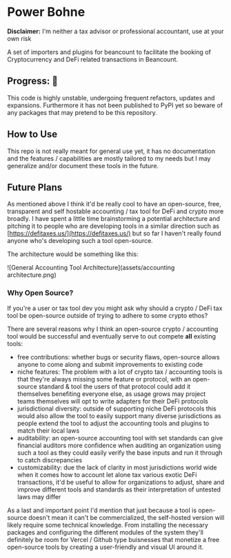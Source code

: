 # Power Bohne

**Disclaimer:** I'm neither a tax advisor or professional accountant, use at your own risk

A set of importers and plugins for beancount to facilitate the booking of
Cryptocurrency and DeFi related transactions in Beancount.

## Progress: 🚧

This code is highly unstable, undergoing frequent refactors, updates and expansions. Furthermore it
has not been published to PyPI yet so beware of any packages that may pretend to be this repository.

## How to Use

This repo is not really meant for general use yet, it has no documentation and the features
/ capabilities are mostly tailored to my needs but I may generalize and/or document these tools in
the future.

## Future Plans

As mentioned above I think it'd be really cool to have an open-source, free, transparent and self
hostable accounting / tax tool for DeFi and crypto more broadly. I have spent a little time
brainstorming a potential architecture and pitching it to people who are developing tools in
a similar direction such as [https://defitaxes.us/](https://defitaxes.us/) but so far I haven't
really found anyone who's developing such a tool open-source.

The architecture would be something like this:

![General Accounting Tool Architecture](assets/accounting architecture.png)

### Why Open Source?

If you're a user or tax tool dev you might ask why should a crypto / DeFi tax tool be open-source
outside of trying to adhere to some crypto ethos?

There are several reasons why I think an open-source crypto / accounting tool would be successful
and eventually serve to out compete **all** existing tools:

- free contributions: whether bugs or security flaws, open-source allows anyone to come along and
  submit improvements to existing code
- niche features: The problem with a lot of crypto tax / accounting tools is that they're always
  missing some feature or protocol, with an open-source standard & tool the users of that protocol
  could add it themselves benefiting everyone else, as usage grows may project teams themselves will
  opt to write adapters for their DeFi protocols
- jurisdictional diversity: outside of supporting niche DeFi protocols this would also allow the
  tool to easily support many diverse jurisdictions as people extend the tool to adjust the
  accounting tools and plugins to match their local laws
- auditability: an open-source accounting tool with set standards can give financial auditors more
  confidence when auditing an organization using such a tool as they could easily verify the base
  inputs and run it through to catch discrepancies
- customizability: due the lack of clarity in most jurisdictions world wide when it comes how to
  account let alone tax various exotic DeFi transactions, it'd be useful to allow for organizations
  to adjust, share and improve different tools and standards as their interpretation of untested
  laws may differ

As a last and important point I'd mention that just because a tool is open-source doesn't mean it
can't be commercialized, the self-hosted version will likely require some technical knowledge. From
installing the necessary packages and configuring the different modules of the system they'll
definitely be room for  Vercel / Github type buisnesses that monetize a free open-source tools by
creating a user-friendly and visual UI around it.

